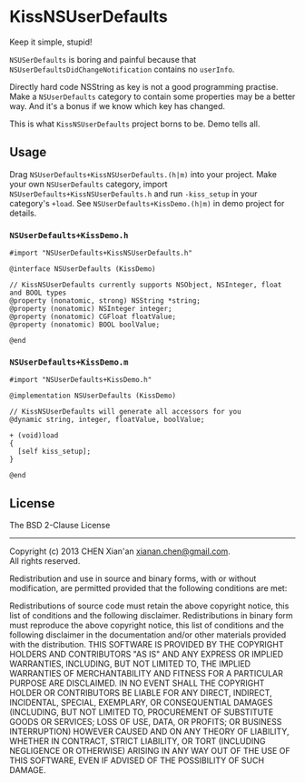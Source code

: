 # KissNSUserDefaults

Keep it simple, stupid!

`NSUSerDefaults` is boring and painful because that `NSUserDefaultsDidChangeNotification` contains no `userInfo`.

Directly hard code NSString as key is not a good programming practise. Make a `NSUserDefaults` category to  contain some properties may be a better way. And it's a bonus if we know which key has changed.

This is what `KissNSUserDefaults` project borns to be. Demo tells all.

## Usage

Drag `NSUserDefaults+KissNSUserDefaults.(h|m)` into your project. Make your own `NSUserDefaults` category, import `NSUserDefaults+KissNSUserDefaults.h` and run `-kiss_setup` in your category's `+load`. See `NSUserDefaults+KissDemo.(h|m)` in demo project for details. 

### `NSUserDefaults+KissDemo.h`

	#import "NSUserDefaults+KissNSUserDefaults.h"

	@interface NSUserDefaults (KissDemo)

	// KissNSUserDefaults currently supports NSObject, NSInteger, float and BOOL types
	@property (nonatomic, strong) NSString *string;
	@property (nonatomic) NSInteger integer;
	@property (nonatomic) CGFloat floatValue;
	@property (nonatomic) BOOL boolValue;

	@end
	
### `NSUserDefaults+KissDemo.m`

	#import "NSUserDefaults+KissDemo.h"

	@implementation NSUserDefaults (KissDemo)
	
	// KissNSUserDefaults will generate all accessors for you
	@dynamic string, integer, floatValue, boolValue;

	+ (void)load
	{
  	  [self kiss_setup];
	}

	@end
	

## License

The BSD 2-Clause License

* * * 

Copyright (c) 2013 CHEN Xian'an <xianan.chen@gmail.com>.  
All rights reserved.

Redistribution and use in source and binary forms, with or without modification, are permitted provided that the following conditions are met:

Redistributions of source code must retain the above copyright notice, this list of conditions and the following disclaimer.
Redistributions in binary form must reproduce the above copyright notice, this list of conditions and the following disclaimer in the documentation and/or other materials provided with the distribution.
THIS SOFTWARE IS PROVIDED BY THE COPYRIGHT HOLDERS AND CONTRIBUTORS "AS IS" AND ANY EXPRESS OR IMPLIED WARRANTIES, INCLUDING, BUT NOT LIMITED TO, THE IMPLIED WARRANTIES OF MERCHANTABILITY AND FITNESS FOR A PARTICULAR PURPOSE ARE DISCLAIMED. IN NO EVENT SHALL THE COPYRIGHT HOLDER OR CONTRIBUTORS BE LIABLE FOR ANY DIRECT, INDIRECT, INCIDENTAL, SPECIAL, EXEMPLARY, OR CONSEQUENTIAL DAMAGES (INCLUDING, BUT NOT LIMITED TO, PROCUREMENT OF SUBSTITUTE GOODS OR SERVICES; LOSS OF USE, DATA, OR PROFITS; OR BUSINESS INTERRUPTION) HOWEVER CAUSED AND ON ANY THEORY OF LIABILITY, WHETHER IN CONTRACT, STRICT LIABILITY, OR TORT (INCLUDING NEGLIGENCE OR OTHERWISE) ARISING IN ANY WAY OUT OF THE USE OF THIS SOFTWARE, EVEN IF ADVISED OF THE POSSIBILITY OF SUCH DAMAGE.